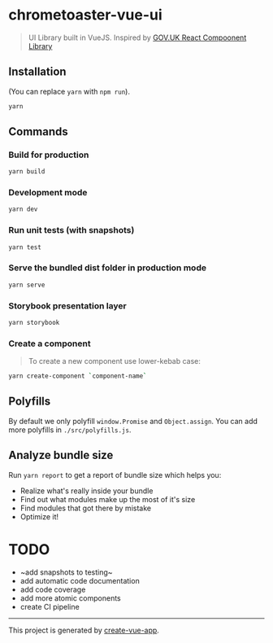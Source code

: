 # chrometoaster-vue-ui

> UI Library built in VueJS. Inspired by [GOV.UK React Compoonent Library](https://github.com/UKHomeOffice/govuk-react)

## Installation
(You can replace `yarn` with `npm run`).

```bash
yarn
```

## Commands
### Build for production
```bash
yarn build
```
### Development mode
```bash
yarn dev
```
### Run unit tests (with snapshots)
```bash
yarn test
```
### Serve the bundled dist folder in production mode
```bash
yarn serve
```
### Storybook presentation layer
```bash
yarn storybook
```
### Create a component
> To create a new component use lower-kebab case:
```bash
yarn create-component `component-name`
```

## Polyfills

By default we only polyfill `window.Promise` and `Object.assign`. You can add more polyfills in `./src/polyfills.js`.

## Analyze bundle size

Run `yarn report` to get a report of bundle size which helps you:

- Realize what's really inside your bundle
- Find out what modules make up the most of it's size
- Find modules that got there by mistake
- Optimize it!

# TODO
- ~add snapshots to testing~
- add automatic code documentation
- add code coverage
- add more atomic components
- create CI pipeline


---

This project is generated by [create-vue-app](https://github.com/vue-land/create-vue-app).
